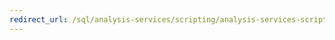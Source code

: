 ```yaml
---
redirect_url: /sql/analysis-services/scripting/analysis-services-scripting-language-assl-for-xmla?view=sql-server-2014
---
```

